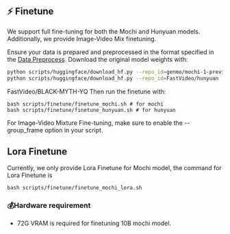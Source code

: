 
## ⚡ Finetune

We support full fine-tuning for both the Mochi and Hunyuan models. Additionally, we provide Image-Video Mix finetuning.


Ensure your data is prepared and preprocessed in the format specified in the [Data Preprocess](#-data-preprocess). 
Download the original model weights with:
```bash
python scripts/huggingface/download_hf.py --repo_id=genmo/mochi-1-preview --local_dir=data/mochi --repo_type=model
python scripts/huggingface/download_hf.py --repo_id=FastVideo/hunyuan --local_dir=data/hunyuan --repo_type=model
```


FastVideo/BLACK-MYTH-YQ
Then run the finetune with:
```
bash scripts/finetune/finetune_mochi.sh # for mochi
bash scripts/finetune/finetune_hunyuan.sh # for hunyuan
```
For Image-Video Mixture Fine-tuning, make sure to enable the --group_frame option in your script.


## Lora Finetune

Currently, we only provide Lora Finetune for Mochi model, the command for Lora Finetune is
```
bash scripts/finetune/finetune_mochi_lora.sh
```

### 💰Hardware requirement

- 72G VRAM is required for finetuning 10B mochi model.

